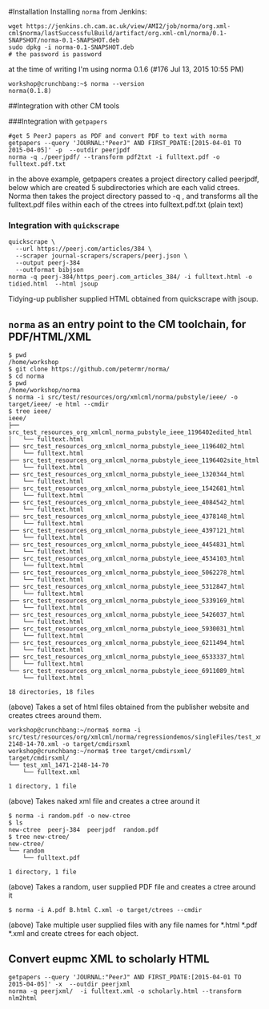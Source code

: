 #Installation
Installing `norma` from Jenkins:
```
wget https://jenkins.ch.cam.ac.uk/view/AMI2/job/norma/org.xml-cml$norma/lastSuccessfulBuild/artifact/org.xml-cml/norma/0.1-SNAPSHOT/norma-0.1-SNAPSHOT.deb
sudo dpkg -i norma-0.1-SNAPSHOT.deb
# the password is password
```

at the time of writing I'm using norma 0.1.6 (#176 Jul 13, 2015 10:55 PM)
```
workshop@crunchbang:~$ norma --version
norma(0.1.8)
```

##Integration with other CM tools

###Integration with `getpapers`
```
#get 5 PeerJ papers as PDF and convert PDF to text with norma
getpapers --query 'JOURNAL:"PeerJ" AND FIRST_PDATE:[2015-04-01 TO 2015-04-05]' -p  --outdir peerjpdf
norma -q ./peerjpdf/ --transform pdf2txt -i fulltext.pdf -o fulltext.pdf.txt
```
in the above example, getpapers creates a project directory called peerjpdf, below which are created 5 subdirectories which are each valid ctrees. Norma then takes the project directory passed to -q , and transforms all the fulltext.pdf files within each of the ctrees into fulltext.pdf.txt (plain text)

### Integration with `quickscrape`

```
quickscrape \
  --url https://peerj.com/articles/384 \
  --scraper journal-scrapers/scrapers/peerj.json \
  --output peerj-384
  --outformat bibjson
norma -q peerj-384/https_peerj.com_articles_384/ -i fulltext.html -o tidied.html  --html jsoup
```
Tidying-up publisher supplied HTML obtained from quickscrape with jsoup.

## `norma` as an entry point to the CM toolchain, for PDF/HTML/XML
```
$ pwd
/home/workshop
$ git clone https://github.com/petermr/norma/
$ cd norma
$ pwd
/home/workshop/norma
$ norma -i src/test/resources/org/xmlcml/norma/pubstyle/ieee/ -o target/ieee/ -e html --cmdir
$ tree ieee/
ieee/
├── src_test_resources_org_xmlcml_norma_pubstyle_ieee_1196402edited_html
│   └── fulltext.html
├── src_test_resources_org_xmlcml_norma_pubstyle_ieee_1196402_html
│   └── fulltext.html
├── src_test_resources_org_xmlcml_norma_pubstyle_ieee_1196402site_html
│   └── fulltext.html
├── src_test_resources_org_xmlcml_norma_pubstyle_ieee_1320344_html
│   └── fulltext.html
├── src_test_resources_org_xmlcml_norma_pubstyle_ieee_1542681_html
│   └── fulltext.html
├── src_test_resources_org_xmlcml_norma_pubstyle_ieee_4084542_html
│   └── fulltext.html
├── src_test_resources_org_xmlcml_norma_pubstyle_ieee_4378148_html
│   └── fulltext.html
├── src_test_resources_org_xmlcml_norma_pubstyle_ieee_4397121_html
│   └── fulltext.html
├── src_test_resources_org_xmlcml_norma_pubstyle_ieee_4454831_html
│   └── fulltext.html
├── src_test_resources_org_xmlcml_norma_pubstyle_ieee_4534103_html
│   └── fulltext.html
├── src_test_resources_org_xmlcml_norma_pubstyle_ieee_5062278_html
│   └── fulltext.html
├── src_test_resources_org_xmlcml_norma_pubstyle_ieee_5312847_html
│   └── fulltext.html
├── src_test_resources_org_xmlcml_norma_pubstyle_ieee_5339169_html
│   └── fulltext.html
├── src_test_resources_org_xmlcml_norma_pubstyle_ieee_5426037_html
│   └── fulltext.html
├── src_test_resources_org_xmlcml_norma_pubstyle_ieee_5930031_html
│   └── fulltext.html
├── src_test_resources_org_xmlcml_norma_pubstyle_ieee_6211494_html
│   └── fulltext.html
├── src_test_resources_org_xmlcml_norma_pubstyle_ieee_6533337_html
│   └── fulltext.html
└── src_test_resources_org_xmlcml_norma_pubstyle_ieee_6911089_html
    └── fulltext.html

18 directories, 18 files
```
(above) Takes a set of html files obtained from the publisher website and creates ctrees around them.

```
workshop@crunchbang:~/norma$ norma -i src/test/resources/org/xmlcml/norma/regressiondemos/singleFiles/test_xml_1471-2148-14-70.xml -o target/cmdirsxml
workshop@crunchbang:~/norma$ tree target/cmdirsxml/
target/cmdirsxml/
└── test_xml_1471-2148-14-70
    └── fulltext.xml

1 directory, 1 file
```
(above) Takes naked xml file and creates a ctree around it

```
$ norma -i random.pdf -o new-ctree
$ ls
new-ctree  peerj-384  peerjpdf  random.pdf
$ tree new-ctree/
new-ctree/
└── random
    └── fulltext.pdf

1 directory, 1 file
```
(above) Takes a random, user supplied PDF file and creates a ctree around it

```
$ norma -i A.pdf B.html C.xml -o target/ctrees --cmdir
```
(above) Take multiple user supplied files with any file names for *.html *.pdf *.xml and create ctrees for each object.

## Convert eupmc XML to scholarly HTML
```
getpapers --query 'JOURNAL:"PeerJ" AND FIRST_PDATE:[2015-04-01 TO 2015-04-05]' -x  --outdir peerjxml
norma -q peerjxml/  -i fulltext.xml -o scholarly.html --transform nlm2html
```


